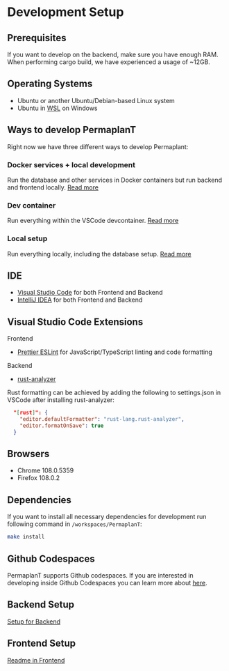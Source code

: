 # Development Setup

## Prerequisites

If you want to develop on the backend, make sure you have enough RAM.
When performing cargo build, we have experienced a usage of ~12GB.

## Operating Systems

- Ubuntu or another Ubuntu/Debian-based Linux system
- Ubuntu in [WSL](https://learn.microsoft.com/de-de/windows/wsl/install) on Windows

## Ways to develop PermaplanT

Right now we have three different ways to develop Permaplant:

### Docker services + local development

Run the database and other services in Docker containers but run backend and frontend locally.
[Read more](development/01docker+local.md)

### Dev container

Run everything within the VSCode devcontainer.
[Read more](development/02devcontainer.md)

### Local setup

Run everything locally, including the database setup.
[Read more](development/03local.md)

## IDE

- [Visual Studio Code](https://code.visualstudio.com/) for both Frontend and Backend
- [IntelliJ IDEA](https://www.jetbrains.com/idea/?var=1) for both Frontend and Backend

## Visual Studio Code Extensions

Frontend

- [Prettier ESLint](https://marketplace.visualstudio.com/items?itemName=rvest.vs-code-prettier-eslint) for JavaScript/TypeScript linting and code formatting

Backend

- [rust-analyzer](https://marketplace.visualstudio.com/items?itemName=rust-lang.rust-analyzer)

Rust formatting can be achieved by adding the following to settings.json in VSCode after installing rust-analyzer:

```json
  "[rust]": {
    "editor.defaultFormatter": "rust-lang.rust-analyzer",
    "editor.formatOnSave": true
  }
```

## Browsers

- Chrome 108.0.5359
- Firefox 108.0.2

## Dependencies

If you want to install all necessary dependencies for development run following command in `/workspaces/PermaplanT`:

```bash
make install
```

## Github Codespaces

PermaplanT supports Github codespaces. If you are interested in developing inside Github Codespaces you can learn more about [here](https://docs.github.com/de/codespaces).

## Backend Setup

[Setup for Backend](backend/01setup.md)

## Frontend Setup

[Readme in Frontend](https://blob.permaplant.net/master/frontend/README.md)
